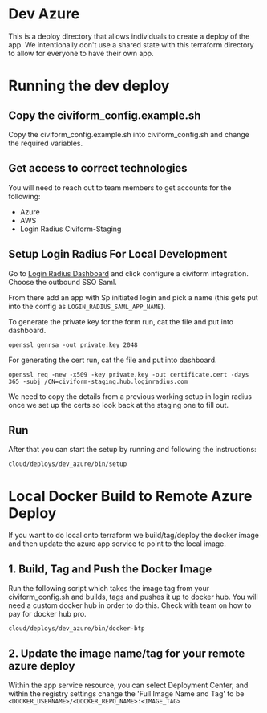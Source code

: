 # Dev Azure
This is a deploy directory that allows individuals to create a deploy of the 
app. We intentionally don't use a shared state with this terraform directory
to allow for everyone to have their own app. 

# Running the dev deploy
## Copy the civiform_config.example.sh 
Copy the civiform_config.example.sh into civiform_config.sh and
 change the required variables. 

## Get access to correct technologies
You will need to reach out to team members to get accounts for the following:
- Azure
- AWS
- Login Radius Civiform-Staging 

## Setup Login Radius For Local Development
Go to [Login Radius Dashboard](https://dashboard.loginradius.com/) and click
configure a civiform integration. Choose the outbound SSO Saml.

From there add an app with Sp initiated login and pick a name (this gets put
into the config as `LOGIN_RADIUS_SAML_APP_NAME`).

To generate the private key for the form run, cat the file and put into dashboard.
```
openssl genrsa -out private.key 2048
```

For generating the cert run, cat the file and put into dashboard.
```
openssl req -new -x509 -key private.key -out certificate.cert -days 365 -subj /CN=civiform-staging.hub.loginradius.com
```

We need to copy the details from a previous working setup in login radius 
once we set up the certs so look back at the staging one to fill out.

## Run
After that you can start the setup by running and following the instructions:

```
cloud/deploys/dev_azure/bin/setup  
```

# Local Docker Build to Remote Azure Deploy
If you want to do local onto terraform we build/tag/deploy the docker image 
and then update the azure app service to point to the local image. 

## 1. Build, Tag and Push the Docker Image
Run the following script which takes the image tag from your civiform_config.sh
and builds, tags and pushes it up to docker hub. You will need a custom 
docker hub in order to do this. Check with team on how to pay for docker hub pro.

```
cloud/deploys/dev_azure/bin/docker-btp
```

## 2. Update the image name/tag for your remote azure deploy

Within the app service resource, you can select Deployment Center, and within
the registry settings change the 'Full Image Name and Tag' to be 
`<DOCKER_USERNAME>/<DOCKER_REPO_NAME>:<IMAGE_TAG>`
